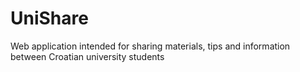 # UniShare
Web application intended for sharing materials, tips and information between Croatian university students
